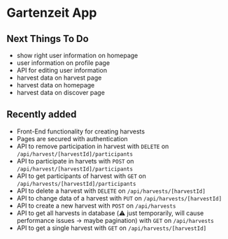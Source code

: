 # Gartenzeit App

## Next Things To Do

- show right user information on homepage
- user information on profile page
- API for editing user information
- harvest data on harvest page
- harvest data on homepage
- harvest data on discover page

## Recently added

- Front-End functionality for creating harvests
- Pages are secured with authentication
- API to remove participation in harvest with `DELETE` on `/api/harvest/[harvestId]/participants`
- API to participate in harvets with `POST` on `/api/harvest/[harvestId]/participants`
- API to get participants of harvest with `GET` on `/api/harvests/[harvestId]/participants`
- API to delete a harvest with `DELETE` on `/api/harvests/[harvestId]`
- API to change data of a harvest with `PUT` on `/api/harvests/[harvestId]`
- API to create a new harvest with `POST` on `/api/harvests`
- API to get all harvests in database (⚠️ just temporarily, will cause performance issues -> maybe pagination) with `GET` on `/api/harvests`
- API to get a single harvest with `GET` on `/api/harvests/[harvestId]`
